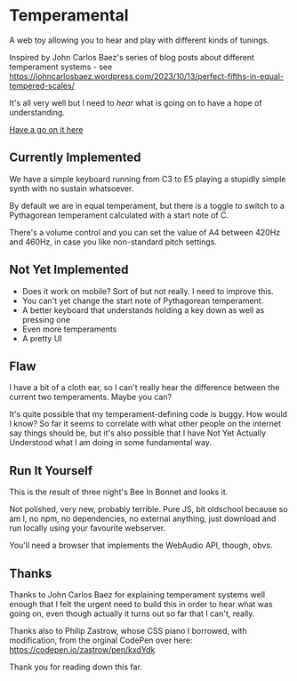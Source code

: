 # Temperamental

A web toy allowing you to hear and play with different kinds of tunings.

Inspired by John Carlos Baez's series of blog posts about different temperament
systems - see https://johncarlosbaez.wordpress.com/2023/10/13/perfect-fifths-in-equal-tempered-scales/

It's all very well but I need to _hear_ what is going on to have a hope of
understanding.

[Have a go on it here](https://www.conniptions.org/temperamental/)

## Currently Implemented

We have a simple keyboard running from C3 to E5 playing a stupidly simple synth
with no sustain whatsoever.

By default we are in equal temperament, but there is a toggle to switch to a
Pythagorean temperament calculated with a start note of C.

There's a volume control and you can set the value of A4 between 420Hz and 460Hz,
in case you like non-standard pitch settings.

## Not Yet Implemented

* Does it work on mobile? Sort of but not really. I need to improve this.
* You can't yet change the start note of Pythagorean temperament.
* A better keyboard that understands holding a key down as well as pressing one
* Even more temperaments
* A pretty UI

## Flaw

I have a bit of a cloth ear, so I can't really hear the difference between the
current two temperaments. Maybe you can?

It's quite possible that my temperament-defining code is buggy. How would I know?
So far it seems to correlate with what other people on the internet say things
should be, but it's also possible that I have Not Yet Actually Understood what
I am doing in some fundamental way.

## Run It Yourself

This is the result of three night's Bee In Bonnet and looks it.

Not polished, very new, probably terrible. Pure JS, bit oldschool because so am I,
no npm, no dependencies, no external anything, just download and run locally using
your favourite webserver.

You'll need a browser that implements the WebAudio API, though, obvs.

## Thanks

Thanks to John Carlos Baez for explaining temperament systems well enough that
I felt the urgent need to build this in order to hear what was going on, even
though actually it turns out so far that I can't, really.

Thanks also to Philip Zastrow, whose CSS piano I borrowed, with modification,
from the orginal CodePen over here: https://codepen.io/zastrow/pen/kxdYdk

Thank you for reading down this far.
